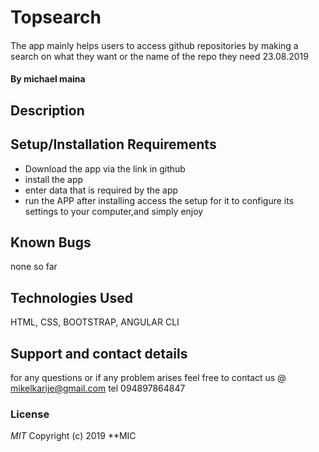 # Topsearch
#### 
The app mainly helps users to access github repositories by making a search on what they want or the name of the repo they need 23.08.2019
#### By **michael maina**
## Description


## Setup/Installation Requirements
* Download the app via the link in github
* install the app
* enter data that is required by the app
* run the APP
after installing access the setup for it to configure its settings to your computer,and simply enjoy
## Known Bugs
none so far
## Technologies Used
HTML,
CSS,
BOOTSTRAP,
ANGULAR CLI

## Support and contact details
for any questions or if any problem arises feel free to contact us @ mikelkarije@gmail.com
tel 094897864847
### License
*MIT*
Copyright (c) 2019 **MIC